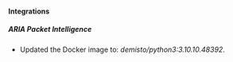 #### Integrations
##### ARIA Packet Intelligence
- Updated the Docker image to: *demisto/python3:3.10.10.48392*.
